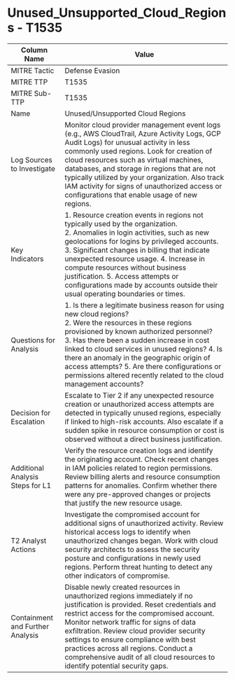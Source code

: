 # Unused_Unsupported_Cloud_Regions - T1535

| Column Name | Value |
|-------------|-------|
| MITRE Tactic | Defense Evasion |
| MITRE TTP | T1535 |
| MITRE Sub-TTP | T1535 |
| Name | Unused/Unsupported Cloud Regions |
| Log Sources to Investigate | Monitor cloud provider management event logs (e.g., AWS CloudTrail, Azure Activity Logs, GCP Audit Logs) for unusual activity in less commonly used regions. Look for creation of cloud resources such as virtual machines, databases, and storage in regions that are not typically utilized by your organization. Also track IAM activity for signs of unauthorized access or configurations that enable usage of new regions. |
| Key Indicators | 1. Resource creation events in regions not typically used by the organization.<br>2. Anomalies in login activities, such as new geolocations for logins by privileged accounts.<br>3. Significant changes in billing that indicate unexpected resource usage. 4. Increase in compute resources without business justification. 5. Access attempts or configurations made by accounts outside their usual operating boundaries or times. |
| Questions for Analysis | 1. Is there a legitimate business reason for using new cloud regions?<br>2. Were the resources in these regions provisioned by known authorized personnel?<br>3. Has there been a sudden increase in cost linked to cloud services in unused regions? 4. Is there an anomaly in the geographic origin of access attempts? 5. Are there configurations or permissions altered recently related to the cloud management accounts? |
| Decision for Escalation | Escalate to Tier 2 if any unexpected resource creation or unauthorized access attempts are detected in typically unused regions, especially if linked to high-risk accounts. Also escalate if a sudden spike in resource consumption or cost is observed without a direct business justification. |
| Additional Analysis Steps for L1 | Verify the resource creation logs and identify the originating account. Check recent changes in IAM policies related to region permissions. Review billing alerts and resource consumption patterns for anomalies. Confirm whether there were any pre-approved changes or projects that justify the new resource usage. |
| T2 Analyst Actions | Investigate the compromised account for additional signs of unauthorized activity. Review historical access logs to identify when unauthorized changes began. Work with cloud security architects to assess the security posture and configurations in newly used regions. Perform threat hunting to detect any other indicators of compromise. |
| Containment and Further Analysis | Disable newly created resources in unauthorized regions immediately if no justification is provided. Reset credentials and restrict access for the compromised account. Monitor network traffic for signs of data exfiltration. Review cloud provider security settings to ensure compliance with best practices across all regions. Conduct a comprehensive audit of all cloud resources to identify potential security gaps. |
